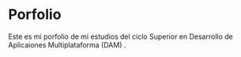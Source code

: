 # Porfolio

Este es mi porfolio de mi estudios del ciclo Superior en Desarrollo de Aplicaiones Multiplataforma (DAM) .

